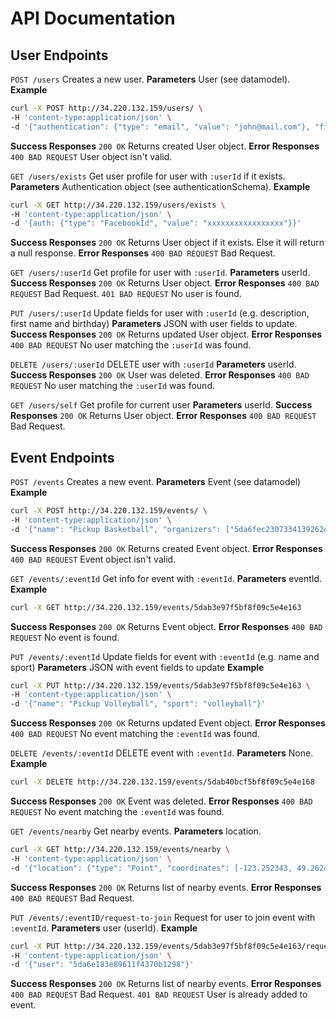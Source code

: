 # API Documentation

## User Endpoints
`POST /users`
Creates a new user.
**Parameters** User (see datamodel).
**Example**
```bash
curl -X POST http://34.220.132.159/users/ \
-H 'content-type:application/json' \
-d '{"authentication": {"type": "email", "value": "john@mail.com"}, "firstName": "Maria", "lastName": "Raboy", "birthday": "1993-10-07", "description": "Hello world!", "sports": [{"sport": "basketball", "level": 1}, {"sport": "volleball", "level": 3}]}'
```
**Success Responses** `200 OK` Returns created User object.
**Error Responses** `400 BAD REQUEST` User object isn't valid.

`GET /users/exists`
Get user profile for user with `:userId` if it exists.
**Parameters** Authentication object (see authenticationSchema).
**Example**
```bash
curl -X GET http://34.220.132.159/users/exists \
-H 'content-type:application/json' \
-d '{auth: {"type": "FacebookId", "value": "xxxxxxxxxxxxxxxxx"}}'
```
**Success Responses** `200 OK` Returns User object if it exists. Else it will return a null response. 
**Error Responses** `400 BAD REQUEST` Bad Request.

`GET /users/:userId`
Get profile for user with `:userId`.
**Parameters** userId.
**Success Responses** `200 OK` Returns User object.
**Error Responses**
`400 BAD REQUEST` Bad Request.
`401 BAD REQUEST` No user is found.


`PUT /users/:userId`
Update fields for user with `:userId` (e.g. description, first name and birthday)
**Parameters** JSON with user fields to update.
**Success Responses** `200 OK` Returns updated User object.
**Error Responses** `400 BAD REQUEST` No user matching the  `:userId` was found.


`DELETE /users/:userId`
DELETE user with `:userId`
**Parameters** userId.
**Success Responses** `200 OK` User was deleted.
**Error Responses** `400 BAD REQUEST` No user matching the  `:userId` was found.


`GET /users/self`
Get profile for current user 
**Parameters** userId.
**Success Responses** `200 OK` Returns User object.
**Error Responses** `400 BAD REQUEST` Bad Request.


## Event Endpoints
`POST /events`
Creates a new event.
**Parameters** Event (see datamodel)
**Example**
```bash
curl -X POST http://34.220.132.159/events/ \
-H 'content-type:application/json' \
-d '{"name": "Pickup Basketball", "organizers": ["5da6fec2307334139262c2bd"], "players": ["5da6fec2307334139262c2bd"], "description": "Join us for some basketball tomorrow...", "location": {"type": "Point", "coordinates": [-123.252343, 49.262452]}, "date": "2019-11-30T12:00:00", "pendingPlayerRequests": [], "sport": "basketball"}'
```
**Success Responses** `200 OK` Returns created Event object.
**Error Responses** `400 BAD REQUEST` Event object isn't valid.


`GET /events/:eventId`
Get info for event with `:eventId`.
**Parameters** eventId.
**Example**
```bash
curl -X GET http://34.220.132.159/events/5dab3e97f5bf8f09c5e4e163
```
**Success Responses** `200 OK` Returns Event object.
**Error Responses** `400 BAD REQUEST` No event is found.


`PUT /events/:eventId`
Update fields for event with `:eventId` (e.g. name and sport)
**Parameters** JSON with event fields to update
**Example**
```bash
curl -X PUT http://34.220.132.159/events/5dab3e97f5bf8f09c5e4e163 \
-H 'content-type:application/json' \
-d '{"name": "Pickup Volleyball", "sport": "volleyball"}'
```
**Success Responses** `200 OK` Returns updated Event object.
**Error Responses** `400 BAD REQUEST` No event matching the  `:eventId` was found.


`DELETE /events/:eventId`
DELETE event with `:eventId`.
**Parameters** None.
**Example**
```bash
curl -X DELETE http://34.220.132.159/events/5dab40bcf5bf8f09c5e4e168
```
**Success Responses** `200 OK` Event was deleted.
**Error Responses** `400 BAD REQUEST` No event matching the  `:eventId` was found.


`GET /events/nearby`
Get nearby events.
**Parameters** location.
```bash
curl -X GET http://34.220.132.159/events/nearby \
-H 'content-type:application/json' \
-d '{"location": {"type": "Point", "coordinates": [-123.252343, 49.262452]}}'
```
**Success Responses** `200 OK` Returns list of nearby events.
**Error Responses** `400 BAD REQUEST` Bad Request.

`PUT /events/:eventID/request-to-join`
Request for user to join event with `:eventId`.
**Parameters** user (userId).
**Example**
```bash
curl -X PUT http://34.220.132.159/events/5dab3e97f5bf8f09c5e4e163/request-to-join \
-H 'content-type:application/json' \
-d '{"user": "5da6e183e89611f4370b1298"}'
```
**Success Responses** `200 OK` Returns list of nearby events.
**Error Responses**
`400 BAD REQUEST` Bad Request.
`401 BAD REQUEST` User is already added to event.